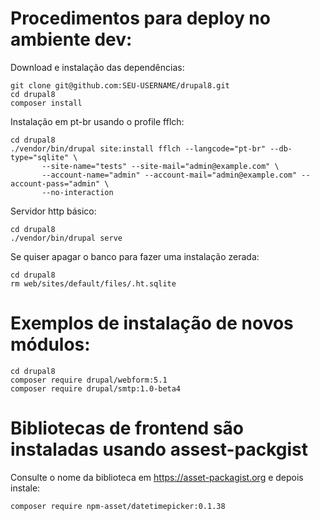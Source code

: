 # Procedimentos para deploy no ambiente dev:

Download e instalação das dependências:

    git clone git@github.com:SEU-USERNAME/drupal8.git
    cd drupal8
    composer install

Instalação em pt-br usando o profile fflch:

    cd drupal8
    ./vendor/bin/drupal site:install fflch --langcode="pt-br" --db-type="sqlite" \
           --site-name="tests" --site-mail="admin@example.com" \
           --account-name="admin" --account-mail="admin@example.com" --account-pass="admin" \
           --no-interaction

Servidor http básico:

    cd drupal8
    ./vendor/bin/drupal serve

Se quiser apagar o banco para fazer uma instalação zerada:

    cd drupal8
    rm web/sites/default/files/.ht.sqlite

# Exemplos de instalação de novos módulos:

    cd drupal8
    composer require drupal/webform:5.1
    composer require drupal/smtp:1.0-beta4

# Bibliotecas de frontend são instaladas usando assest-packgist

Consulte o nome da biblioteca em https://asset-packagist.org e
depois instale:

    composer require npm-asset/datetimepicker:0.1.38
